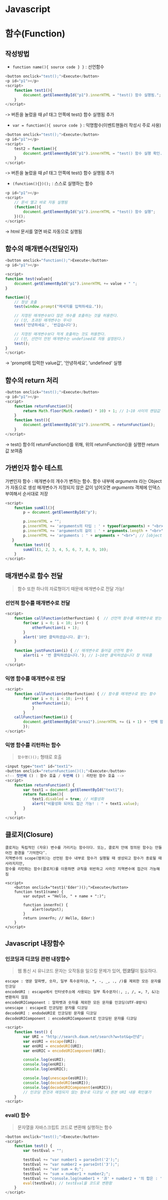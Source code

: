 # Javascript

# 함수(Function)

## 작성방법

* `function name(){ source code } }` : 선언함수

```javascript
<button onclick="test();">Execute</button>
<p id="p1"></p>
<script>
    function test1(){
        document.getElementById("p1").innerHTML = "test() 함수 실행됨.";
    }
</script>
```

-> 버튼을 눌렀을 때 _p1_ 태그 안쪽에 test() 함수 실행됨 추가

* `var = function(){ source code }` : 익명함수(이벤트핸들러 작성시 주로 사용)

```javascript
<button onclick="test();">Execute</button>
<p id="p1"></p>
<script>
    test2 = function(){
        document.getElementById("p1").innerHTML = "test() 함수 실행 확인.";
    }
</script>
```

-> 버튼을 눌렀을 때 _p1_ 태그 안쪽에 test() 함수 실행됨 추가

* `(function(){})();` : 스스로 실행하는 함수

```javascript
<p id="p1"></p>
<script>
    // 문서 열고 바로 자동 실행됨
    (function(){
        document.getElementById("p1").innerHTML = "test() 함수 실행";
    })();
</script>
```

-> html 문서를 열면 바로 자동으로 실행됨

## 함수의 매개변수(전달인자)

```javascript
<button onclick="function();">Execute</button>
<p id="p1"></p>

<script>
function test(value){
    document.getElementById("p1").innerHTML += value + " ";
}

function(){
    // 정상 호출
    test(window.prompt("메세지를 입력하세요."));

    // 지정된 매개변수보다 많은 개수를 호출하는 것을 허용한다.
    // (단, 초과된 매개변수는 무시)
    test('안녕하세요', '반갑습니다');

    // 지정된 매개변수보다 적게 호출하는 것도 허용한다.
    // (단, 선언이 안된 매개변수는 undefined로 자동 설정된다.)
    test();
}
</script>
```

-> 'prompt에 입력한 value값', '안녕하세요', 'undefined' 실행

## 함수의 return 처리

```javascript
<button onclick="test();">Execute</button>
<p id="p1"></p>
<script>
    function returnFunction(){
        return Math.floor(Math.random() * 10) + 1; // 1~10 사이의 랜덤값 추출
    }
    function test(){
        document.getElementById("p1").innerHTML = returnFunction();
    }
</script>
```

-> test() 함수의 returnFunction()를 위해, 위의 returnFunction()을 실행한 return값 보여줌

## 가변인자 함수 테스트

가변인자 함수 : 매개변수의 개수가 변하는 함수.
함수 내부에 _arguments_ 라는 Object가 자동으로 생성
매개변수가 지정되지 않은 값이 넘어오면 _arguments_ 객체에 인덱스 부여해서 순서대로 저장

```javascript
<script>
    function sumAll(){
        p = document.getElementById("p");

        p.innerHTML = "";
        p.innerHTML += 'arguments의 타입 : ' + typeof(arguments) + "<br>"; // object
        p.innerHTML += 'arguments의 길이 : ' + arguments.length + "<br>"; // 10
        p.innerHTML += 'arguments : ' + arguments + "<br>"; // [object Arguments]
   }
    function test(){
        sumAll(1, 2, 3, 4, 5, 6, 7, 8, 9, 10);
    }
</script>
```

## 매개변수로 함수 전달

> 함수 또한 하나의 자료형이기 때문에 매개변수로 전달 가능! 

### 선언적 함수를 매개변수로 전달

```javascript
<script>
    function callFunction(otherFunction) {  // 선언적 함수를 매개변수로 받는 함수
        for(var i = 0; i < 10; i++) {
            otherFunction(i + 1);
        }
        alert('10번 클릭하셨습니다. 끝!');
    }

    function justFunction(i) { // 매개변수로 들어갈 선언적 함수
        alert(i + '번 클릭하셨습니다.'); // 1~10번 클릭하셨습니다 창 띄워줌
    }
</script>
```

### 익명 함수를 매개변수로 전달

```javascript
<script>
    function callFunction(otherFunction) { // 함수를 매개변수로 받는 함수
        for(var i = 0; i < 10; i++) {
            otherFunction(i);
            }
        }  
    callFunction(function(i) {
        document.getElementById("area1").innerHTML += (i + 1) + '번째 함수 호출!<br>';
        });
</script>
```

### 익명 함수를 리턴하는 함수

> `함수명()();` 형태로 호출

```javascript
<input type="text" id="text1">
<button onclick="returnFunction()();">Execute</button>
<!-- 첫번째 () : 함수 호출 / 두번째 () : 리턴된 함수 호출 -->
<script>
    function returnFunction() {
        var text1 = document.getElementById("text1");
        return function(){
            text1.disabled = true; // 비활성화
            alert("비활성화 되어도 접근 가능! : " + text1.value);
        }
    }
</script>
```

## 클로저(Closure)

```
클로저는 독립적인 (자유) 변수를 가리키는 함수이다. 또는, 클로저 안에 정의된 함수는 만들어진 환경을 ‘기억한다’.
지역변수의 scope(범위)는 선언된 함수 내부로 함수가 실행될 때 생성되고 함수가 종료될 때 사라지지만,
함수를 리턴하는 함수(클로저)를 이용하면 규칙을 위반하고 사라진 지역변수에 접근이 가능해짐
```

```javascipt
<script>
    <button onclick="test1('Eder')();">Execute</button>
    function test1(name) {
        var output = "Hello, " + name + ":)";

        function innerFn() {
            alert(output);
        }
        return innerFn; // Hello, Eder:)
    }
</script>
```

## Javascript 내장함수

### 인코딩과 디코딩 관련 내장함수

> 웹 통신 시 유니코드 문자는 오작동을 일으킬 문제가 있어, **인코딩**이 필요하다.

```
escape : 영문 알파벳, 숫자, 일부 특수문자(@, *, -, _, ., /)를 제외한 모든 문자를 인코딩
encodeURI : escape에서 인터넷주소에 사용되는 일부 특수문자(:, ;, /, =, ?, &)는 변환하지 않음
encodeURIComponent : 알파벳과 숫자를 제외한 모든 문자를 인코딩(UTF-8방식)
unescape : escape로 인코딩된 문자를 디코딩
decodeURI : endodeURI로 인코딩된 문자를 디코딩
decodeURIComponent : encodeURIComponent로 인코딩된 문자를 디코딩
```

```javascript
<script>
    function test() {
        var URI = "http://search.daum.net/search?w=tot&q=안녕";
        var esURI = escape(URI);
        var enURI = encodeURI(URI);
        var enURIC = encodeURIComponent(URI);

        console.log(esURI);
        console.log(enURI);
        console.log(enURIC);

        console.log(unescape(esURI));
        console.log(decodeURI(enURI));
        console.log(decodeURIComponent(enURIC));
        // 인코딩 한것과 매칭되지 않는 함수로 디코딩 시 원본 URI 내용 확인불가
    }
<script>
```

### eval() 함수

> 문자열을 자바스크립트 코드로 변환해 실행하는 함수

```javascript
<button onclick="test();">Execute</button>
<script>
    function test() {
        var testEval = "";

        testEval += "var number1 = parseInt('2');";
        testEval += "var number2 = parseInt('3');";
        testEval += "var sum = 0;";
        testEval += "sum = number1 + number2;";
        testEval += "console.log(number1 + '과' + number2 + '의 합은 : ' + sum + '입니다.');";
        eval(testEval); // testEval을 코드로 변환함
    }
</script>
```